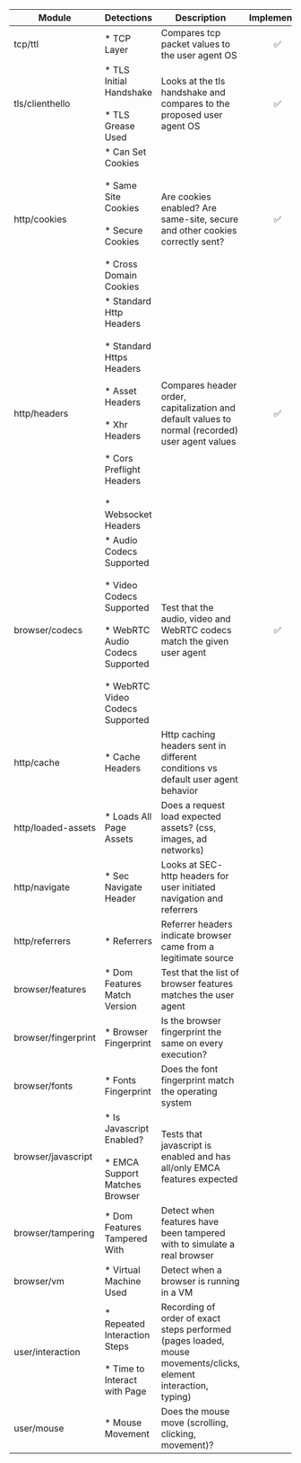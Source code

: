 Module | Detections | Description | Implemented
--- | --- | --- | :---:
tcp/ttl | * TCP Layer | Compares tcp packet values to the user agent OS | :white_check_mark:
tls/clienthello | * TLS Initial Handshake<br/><br/>* TLS Grease Used | Looks at the tls handshake and compares to the proposed user agent OS | :white_check_mark:
http/cookies | * Can Set Cookies<br/><br/>* Same Site Cookies<br/><br/>* Secure Cookies<br/><br/>* Cross Domain Cookies | Are cookies enabled? Are same-site, secure and other cookies correctly sent? | :white_check_mark:
http/headers | * Standard Http Headers<br/><br/>* Standard Https Headers<br/><br/>* Asset Headers<br/><br/>* Xhr Headers<br/><br/>* Cors Preflight Headers<br/><br/>* Websocket Headers | Compares header order, capitalization and default values to normal (recorded) user agent values | :white_check_mark:
browser/codecs | * Audio Codecs Supported<br/><br/>* Video Codecs Supported<br/><br/>* WebRTC Audio Codecs Supported<br/><br/>* WebRTC Video Codecs Supported | Test that the audio, video and WebRTC codecs match the given user agent | :white_check_mark:
http/cache | * Cache Headers | Http caching headers sent in different conditions vs default user agent behavior |  
http/loaded-assets | * Loads All Page Assets | Does a request load expected assets? (css, images, ad networks) |  
http/navigate | * Sec Navigate Header | Looks at SEC- http headers for user initiated navigation and referrers |  
http/referrers | * Referrers | Referrer headers indicate browser came from a legitimate source |  
browser/features | * Dom Features Match Version | Test that the list of browser features matches the user agent |  
browser/fingerprint | * Browser Fingerprint | Is the browser fingerprint the same on every execution? |  
browser/fonts | * Fonts Fingerprint | Does the font fingerprint match the operating system |  
browser/javascript | * Is Javascript Enabled?<br/><br/>* EMCA Support Matches Browser | Tests that javascript is enabled and has all/only EMCA features expected |  
browser/tampering | * Dom Features Tampered With | Detect when features have been tampered with to simulate a real browser |  
browser/vm | * Virtual Machine Used | Detect when a browser is running in a VM |  
user/interaction | * Repeated Interaction Steps<br/><br/>* Time to Interact with Page | Recording of order of exact steps performed (pages loaded, mouse movements/clicks, element interaction, typing) |  
user/mouse | * Mouse Movement | Does the mouse move (scrolling, clicking, movement)? |  